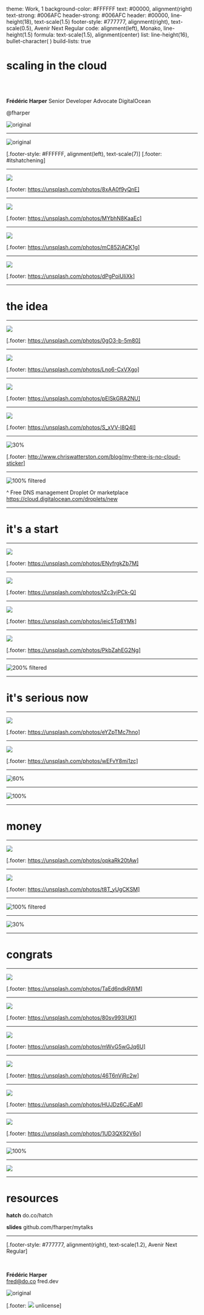 theme: Work, 1
background-color: #FFFFFF
text: #00000, alignment(right)
text-strong: #006AFC
header-strong: #006AFC
header: #00000, line-height(18), text-scale(1.5)
footer-style: #777777, alignment(right), text-scale(0.5), Avenir Next Regular
code: alignment(left), Monako, line-height(1.5)
formula: text-scale(1.5), alignment(center)
list: line-height(16), bullet-character( )
build-lists: true

<!---

Scaling in the cloud

45 minutes

-->

# scaling in the cloud

<br>
<br>

**Frédéric Harper**
Senior Developer Advocate
DigitalOcean

@fharper

![original](../images/hatch-climbing.png)

---

<!--- Giveaway -->

![original](../images/do-sammy-slippers.jpeg)

[.footer-style: #FFFFFF, alignment(left), text-scale(7)]
[.footer: \#itshatchening]

---

<!--- Devs? -->

![](../images/question.jpg)

[.footer: https://unsplash.com/photos/8xAA0f9yQnE]

---

<!--- So you want to create a startup -->

![](../images/boss.jpg)

[.footer: https://unsplash.com/photos/MYbhN8KaaEc]

---

<!--- It's not easy -->

![](../images/crazy.jpg)

[.footer: https://unsplash.com/photos/mC852jACK1g]

---

<!--- Let me take you to the journey -->

![](../images/roads.jpg)

[.footer: https://unsplash.com/photos/dPgPoiUIiXk]

---

<!--- Section -->

# **the idea**

---

<!--- You want to focus on what's important -->

![](../images/focus.jpg)

[.footer: https://unsplash.com/photos/0gO3-b-5m80]

---

<!--- Quick website -->

![](../images/running.jpg)

[.footer: https://unsplash.com/photos/Lno6-CxVXgo]

---

<!--- No money -->

![](../images/nomoney.jpg)

[.footer: https://unsplash.com/photos/pElSkGRA2NU]

---

<!--- Still, no compromise -->

![](../images/good.jpg)

[.footer: https://unsplash.com/photos/S_xVV-l8Q4I]

---

<!--- There is no cloud -->

![30%](../images/no-cloud.png)

[.footer: http://www.chriswatterston.com/blog/my-there-is-no-cloud-sticker]

---

<!--- Demo: droplet -->

![100% filtered](../images/do-droplets.png)

^
Free DNS management
Droplet
Or marketplace
https://cloud.digitalocean.com/droplets/new

---

<!--- Section -->

# **it's a start**

---

<!--- Stuck with your CEO -->

![](../images/ceo.jpg)

[.footer: https://unsplash.com/photos/ENyfrgkZb7M]

---

<!--- Working on the MVP -->

![](../images/storyboard.jpg)

[.footer: https://unsplash.com/photos/tZc3vjPCk-Q]

---

<!--- You want to focus on what's important -->

![](../images/code.jpg)

[.footer: https://unsplash.com/photos/ieic5Tq8YMk]

---

<!--- Managing databases? -->

![](../images/library.jpg)

[.footer: https://unsplash.com/photos/PkbZahEG2Ng]

---

<!--- Demo: Infrastructure as Code -->

![200% filtered](../images/terraform-icon.png)

---

<!--- Section -->

# **it's serious now**

---

<!--- Meeting with VC -->

![](../images/atm.jpg)

[.footer: https://unsplash.com/photos/eYZpTMc7hno]

---

<!--- You start acquiring new users -->

![](../images/waitingline.jpg)

[.footer: https://unsplash.com/photos/wEFvY8mi1zc]

---

<!--- Load balancers -->

![60%](../images/load-balancers.png)

---

<!--- Full architecture -->

![100%](../images/full-architecture.gif)

---

<!--- Section -->

# **money**

---

<!--- On your way to be the next unicorn -->

![](../images/unicorn.jpg)

[.footer: https://unsplash.com/photos/opkaRk20tAw]

---

<!--- Shit got real -->

![](../images/everythingisfine.jpg)

[.footer: https://unsplash.com/photos/t8T_yUgCKSM]

---

<!--- Kubernetes -->

![100% filtered](../images/do-k8s.png)

---

<!--- Kubernetes -->

![30%](../images/kubernetes-diagram.png)

---



<!--- Section -->

# **congrats**

---

<!--- Not always perfect scenario : building blocks -->

![](../images/lego.jpg)

[.footer: https://unsplash.com/photos/TaEd6ndkRWM]

---

<!--- Let's be honest: you can do this on all cloud -->

![](../images/clouds.jpg)

[.footer: https://unsplash.com/photos/80sv993lUKI]

---

<!--- What is making us great, it's easy -->

![](../images/easy.jpg)

[.footer: https://unsplash.com/photos/mWvG5wGJq6U]

---

<!--- You can do all this at the command line -->

![](../images/command.jpg)

[.footer: https://unsplash.com/photos/46T6nVjRc2w]

---

<!--- You also have monitoring -->

![](../images/dashboard.jpg)

[.footer: https://unsplash.com/photos/HUJDz6CJEaM]

---

<!--- Inexpensive & predictable -->

![](../images/fortuneteller.jpg)

[.footer: https://unsplash.com/photos/1UD3QX92V6o]

---

<!--- Hatch -->

![100%](../images/do-hatch.png)

---

<!--- Hatch benefits -->

![](../images/do-hatch-benefits.png)

---

<!--- resources -->

# resources

**hatch**
do.co/hatch

**slides**
github.com/fharper/mytalks

---

<!--- questions & thanks -->

[.footer-style: #777777, alignment(right), text-scale(1.2), Avenir Next Regular]

<br/>

**Frédéric Harper**
<br/>
fred@do.co
fred.dev

![original](../images/fharper.jpg)

[.footer: ![](../images/unlicense.png) unlicense]